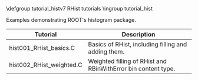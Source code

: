 \defgroup tutorial_histv7 RHist tutorials
\ingroup tutorial_hist

Examples demonstrating ROOT's histogram package.

| **Tutorial** | **Description** |
|---|---|
| hist001_RHist_basics.C | Basics of RHist, including filling and adding them. |
| hist002_RHist_weighted.C | Weighted filling of RHist and RBinWithError bin content type. |

